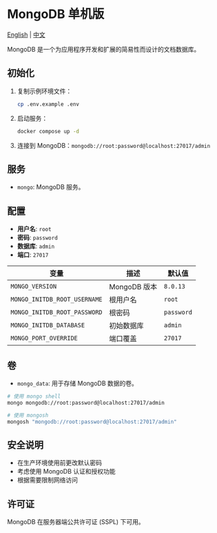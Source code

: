 # MongoDB 单机版

[English](./README.md) | [中文](./README.zh.md)

MongoDB 是一个为应用程序开发和扩展的简易性而设计的文档数据库。

## 初始化

1. 复制示例环境文件：

   ```bash
   cp .env.example .env
   ```

2. 启动服务：

   ```bash
   docker compose up -d
   ```

3. 连接到 MongoDB：`mongodb://root:password@localhost:27017/admin`

## 服务

- `mongo`: MongoDB 服务。

## 配置

- **用户名**: `root`
- **密码**: `password`
- **数据库**: `admin`
- **端口**: `27017`

| 变量                         | 描述         | 默认值     |
| ---------------------------- | ------------ | ---------- |
| `MONGO_VERSION`              | MongoDB 版本 | `8.0.13`   |
| `MONGO_INITDB_ROOT_USERNAME` | 根用户名     | `root`     |
| `MONGO_INITDB_ROOT_PASSWORD` | 根密码       | `password` |
| `MONGO_INITDB_DATABASE`      | 初始数据库   | `admin`    |
| `MONGO_PORT_OVERRIDE`        | 端口覆盖     | `27017`    |

## 卷

- `mongo_data`: 用于存储 MongoDB 数据的卷。

```bash
# 使用 mongo shell
mongo mongodb://root:password@localhost:27017/admin

# 使用 mongosh
mongosh "mongodb://root:password@localhost:27017/admin"
```

## 安全说明

- 在生产环境使用前更改默认密码
- 考虑使用 MongoDB 认证和授权功能
- 根据需要限制网络访问

## 许可证

MongoDB 在服务器端公共许可证 (SSPL) 下可用。

